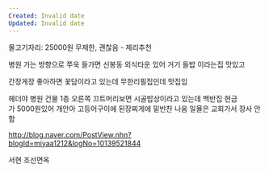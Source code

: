 ```yaml
---
Created: Invalid date
Updated: Invalid date
---
```

물고기자리: 25000원 무제한, 괜찮음 - 제리추천

병원 가는 방향으로 쭈욱 들가면 신봉동 외식타운 있어 거기 들밥 이라는집 맛있고

간장게장 좋아하면 꽃담이라고 있는데 무한리필집인데 맛집임

헤더야 병원 건물 1층 오른쪽 끄트머리보면 시골밥상이라고 있는데 백반집 현금가 5000원있어 개안아 고등어구이에 된장찌게에 밑반찬 나옴 일욜은 교회가서 장사 안함

http://blog.naver.com/PostView.nhn?blogId=miyaa1212&logNo=10139521844

서현 조선면옥